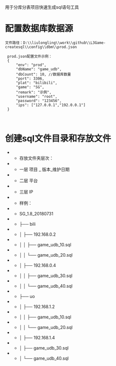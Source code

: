 用于分库分表项目快速生成sql语句工具

# 配置数据库数据源
```
文件路径：D:\\liulongling\\work\\github\\L3Game-createsql\\config\\dbm\\prod.json

 prod.json配置文件示例：
 {
     "env": "prod",
     "dbName": "game_udb",
     "dbCount": 10, //数据库数量
     "port": 3306,
     "plat": "bilibili",
     "game": "SG",
     "remark": "示例",
     "username": "root",
     "password": "123456",
     "ips": ["127.0.0.1","192.0.0.1"]
 }
 
 
```
# 创建sql文件目录和存放文件
* * 存放文件夹层次：
* * 一层 项目 _ 版本_维护日期
* * 二层 平台
* * 三层 IP
* * 样例：
* * SG_1.8_20180731
* * ├── bili
* * │ ├── 192.168.0.2
* * │ │ ├── game_udb_10.sql
* * │ │ └── game_udb_20.sql
* * │ ├── 192.168.0.4
* * │ │ ├── game_udb_30.sql
* * │ │ └── game_udb_40.sql
* * ├── uo
* * │ ├── 192.168.1.2
* * │ │ ├── game_udb_10.sql
* * │ │ └── game_udb_20.sql
* * │ ├── 192.168.1.4
* * │ ├── game_udb_30.sql
* * │ └── game_udb_40.sql